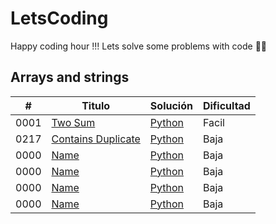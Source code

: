 # LetsCoding
Happy coding hour !!! Lets solve some problems with code 🐱‍💻

## Arrays and strings

| #    | Titulo                                       | Solución                                            | Dificultad |
| ---- | -------------------------------------------- | --------------------------------------------------- | ---------- |
| 0001 | [Two Sum]([enlace_a_Two_Sum](https://leetcode.com/problems/two-sum/))| [Python](enlace_python)| Facil |
| 0217 | [Contains Duplicate](enlace_a_Contains_Duplicate) | [Python](enlace_a_python) | Baja |
| 0000 | [Name](enlace_a_Product_of_Array_Except_Self) | [Python](enlace_a_python) | Baja |
| 0000 | [Name](enlace_a_programa) | [Python](enlace) | Baja |
| 0000 | [Name](enlace_a_programa) | [Python](enlace) | Baja |
| 0000 | [Name](enlace_a_programa) | [Python](enlace) | Baja |



